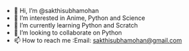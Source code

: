 - 👋 Hi, I’m @sakthisubhamohan
- 👀 I’m interested in Anime, Python and Science
- 🌱 I’m currently learning Python and Scratch
- 💞️ I’m looking to collaborate on Python
- 📫 How to reach me :Email:  sakthisubhamohan@gmail.com 

<!---
sakthisubhamohan/sakthisubhamohan is a ✨ special ✨ repository because its `README.md` (this file) appears on your GitHub profile.
You can click the Preview link to take a look at your changes.
--->
